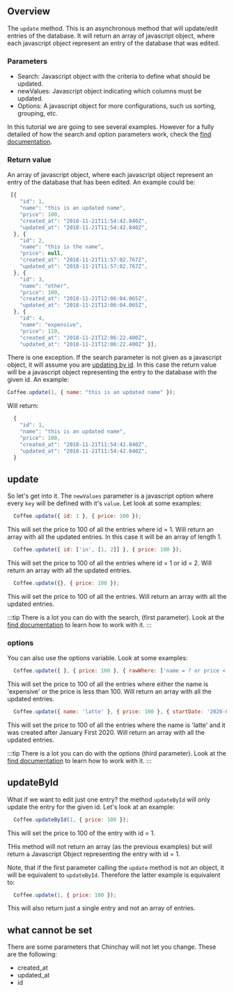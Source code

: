 ## Overview

 The `update` method. This is an asynchronous method that will update/edit entries of the database. It will return an array of javascript object, where each javascript object represent an entry of the database that was edited. 
 

 ### Parameters

  * Search: Javascript object with the criteria to define what should be updated.
  * newValues: Javascript object indicating which columns must be updated.
  * Options: A javascript object for more configurations, such us sorting, grouping, etc.

  In this tutorial we are going to see several examples. However for a fully detailed of how the search and option parameters work, check the [find documentation](./find).

### Return value

An array of javascript object, where each javascript object represent an entry of the database that has been edited. An example could be:

  ```javascript
   [{
      "id": 1,
      "name": "this is an updated name",
      "price": 100,
      "created_at": "2018-11-21T11:54:42.840Z",
      "updated_at": "2018-11-21T11:54:42.840Z",
    }, {
      "id": 2,
      "name": "this is the name",
      "price": null,
      "created_at": "2018-11-21T11:57:02.767Z",
      "updated_at": "2018-11-21T11:57:02.767Z",
    }, {
      "id": 3,
      "name": "other",
      "price": 100,
      "created_at": "2018-11-21T12:06:04.065Z",
      "updated_at": "2018-11-21T12:06:04.065Z",
    }, {
      "id": 4,
      "name": "expensive",
      "price": 110,
      "created_at": "2018-11-21T12:06:22.400Z",
      "updated_at": "2018-11-21T12:06:22.400Z" }],
  ```


  There is one exception. If the search parameter is not given as a javascript object, it will assume you are [updating by id](#updateById). In this case the return value will be a javascript object representing the entry to the database with the given id. An example:

  ```javascript
  Coffee.update(1, { name: "this is an updated name" });
  ```

  Will return:

  ```javascript
    {
      "id": 1,
      "name": "this is an updated name",
      "price": 100,
      "created_at": "2018-11-21T11:54:42.840Z",
      "updated_at": "2018-11-21T11:54:42.840Z",
    }
  ```

## update

So let's get into it. The `newValues` parameter is a javascript option where every `key` will be defined with it's `value`. Let look at some examples:

```javascript
  Coffee.update({ id: 1 }, { price: 100 });
```

This will set the price to 100 of all the entries where id = 1. Will return an array with all the updated entries. In this case it will be an array of length 1.

```javascript
  Coffee.update({ id: ['in', [1, 2]] }, { price: 100 });
```

This will set the price to 100 of all the entries where id = 1 or id = 2. Will return an array with all the updated entries.

```javascript
  Coffee.update({}, { price: 100 });
```

This will set the price to 100 of all the entries. Will return an array with all the updated entries.


:::tip
  There is a lot you can do with the search, (first parameter). Look at the [find documentation](./find) to learn how to work with it. 
:::


### options

You can also use the options variable. Look at some examples:

```javascript
  Coffee.update({ }, { price: 100 }, { rawWhere: ['name = ? or price < 100', 'expensive'] });
```

This will set the price to 100 of all the entries where either the name is 'expensive' or the price is less than 100. Will return an array with all the updated entries.

```javascript
  Coffee.update({ name: 'latte' }, { price: 100 }, { startDate: '2020-01-01'}),
```

This will set the price to 100 of all the entries where the name is 'latte' and it was created after January First 2020. Will return an array with all the updated entries.


:::tip
  There is a lot you can do with the options (third parameter). Look at the [find documentation](./find) to learn how to work with it. 
:::


## updateById

What if we want to edit just one entry? the method `updateById` will only update the entry for the given id. Let's look at an example: 


```javascript
  Coffee.updateById(1, { price: 100 });
```

This will set the price to 100 of the entry with id = 1.

THis method will not return an array (as the previous examples) but will return a Javascript Object representing the entry with id = 1.

Note, that if the first parameter calling the `update` method is not an object, it will be equivalent to `updateById`. Therefore the latter example is equivalent to: 

```javascript
  Coffee.update(1, { price: 100 });
```

This will also return just a single entry and not an array of entries. 

## what cannot be set

There are some parameters that Chinchay will not let you change. These are the following:

  * created_at
  * updated_at
  * id



